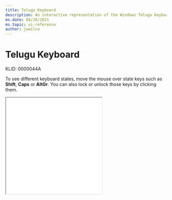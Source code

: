 ```yaml
---
title: Telugu Keyboard
description: An interactive representation of the Windows Telugu keyboard. To see different keyboard states, click or move the mouse over the state keys.
ms.date: 04/26/2021
ms.topic: ui-reference
author: jowilco
---
```


# Telugu Keyboard

KLID: 0000044A

To see different keyboard states, move the mouse over state keys such as **Shift**, **Caps** or **AltGr**. You can also lock or unlock those keys by clicking them.

<iframe src="kbdintel.html" height="300"></iframe>
